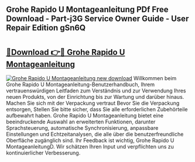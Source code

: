## Grohe Rapido U Montageanleitung PDf Free Download - Part-j3G Service Owner Guide - User Repair Edition gSn6Q

# <h2><a href="http://df7e4c3.blite.top/?on=Grohe+Rapido+U+Montageanleitung">🔗Download 👉🔴 Grohe Rapido U Montageanleitung</a></h2>

[![Grohe Rapido U Montageanleitung new download](https://i.imgur.com/lujVjoI.png)](http://df7e4c3.blite.top/?on=Grohe+Rapido+U+Montageanleitung)
Willkommen beim Grohe Rapido U Montageanleitung-Benutzerhandbuch, Ihrem vertrauenswürdigen Leitfaden zum Verständnis und zur Verwendung Ihres neuen Produkts, von der Einrichtung bis zur Wartung und darüber hinaus. Machen Sie sich mit der Verpackung vertraut Bevor Sie die Verpackung entsorgen, Stellen Sie bitte sicher, dass Sie alle erforderlichen Zubehörteile aufbewahrt haben. Grohe Rapido U Montageanleitung bietet eine beeindruckende Auswahl an erweiterten Funktionen, darunter Sprachsteuerung, automatische Synchronisierung, anpassbare Einstellungen und Echtzeitanalysen, die alle über die benutzerfreundliche Oberfläche zugänglich sind. Ihr Feedback ist wichtig, Grohe Rapido U MontageanleitungD. Wir schätzen Ihren Input und verpflichten uns zu kontinuierlicher Verbesserung.
